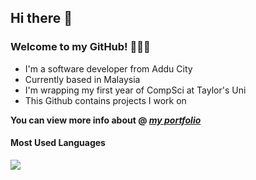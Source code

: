 ## Hi there 👋
### Welcome to my GitHub! 🧑🏽‍💻

* I'm a software developer from Addu City
* Currently based in Malaysia
* I'm wrapping my first year of CompSci at Taylor's Uni
* This Github contains projects I work on

 **You can view more info about @ _[my portfolio](https://junaadh.me)_**

 #### Most Used Languages
<picture>
  <source
    srcset="https://github-readme-stats.vercel.app/api/top-langs/?username=junaadh&layout=donut-vertical&theme=dark"
    media="(prefers-color-scheme: dark)"
  />
  <source
    srcset="https://github-readme-stats.vercel.app/api/top-langs/?username=junaadh&layout=donut-vertical"
    media="(prefers-color-scheme: light), (prefers-color-scheme: no-preference)"
  />
  <img src="https://github-readme-stats.vercel.app/api/top-langs/?username=junaadh&layout=donut-vertical" />
</picture>

<!--
**junaadh/junaadh** is a ✨ _special_ ✨ repository because its `README.md` (this file) appears on your GitHub profile.

Here are some ideas to get you started:

- 🔭 I’m currently working on ...
- 🌱 I’m currently learning ...
- 👯 I’m looking to collaborate on ...
- 🤔 I’m looking for help with ...
- 💬 Ask me about ...
- 📫 How to reach me: ...
- 😄 Pronouns: ...
- ⚡ Fun fact: ...
-->
